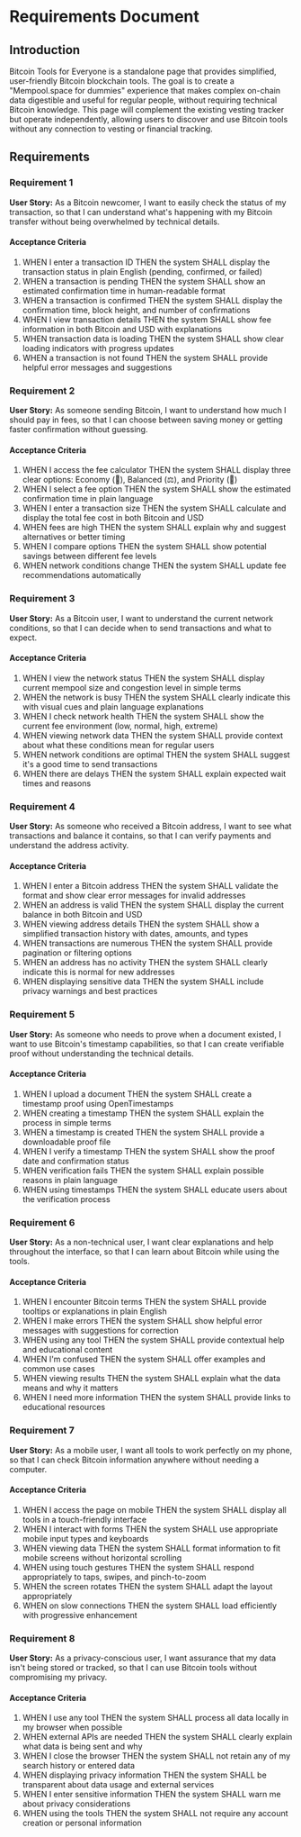# Requirements Document

## Introduction

Bitcoin Tools for Everyone is a standalone page that provides simplified, user-friendly Bitcoin blockchain tools. The goal is to create a "Mempool.space for dummies" experience that makes complex on-chain data digestible and useful for regular people, without requiring technical Bitcoin knowledge. This page will complement the existing vesting tracker but operate independently, allowing users to discover and use Bitcoin tools without any connection to vesting or financial tracking.

## Requirements

### Requirement 1

**User Story:** As a Bitcoin newcomer, I want to easily check the status of my transaction, so that I can understand what's happening with my Bitcoin transfer without being overwhelmed by technical details.

#### Acceptance Criteria

1. WHEN I enter a transaction ID THEN the system SHALL display the transaction status in plain English (pending, confirmed, or failed)
2. WHEN a transaction is pending THEN the system SHALL show an estimated confirmation time in human-readable format
3. WHEN a transaction is confirmed THEN the system SHALL display the confirmation time, block height, and number of confirmations
4. WHEN I view transaction details THEN the system SHALL show fee information in both Bitcoin and USD with explanations
5. WHEN transaction data is loading THEN the system SHALL show clear loading indicators with progress updates
6. WHEN a transaction is not found THEN the system SHALL provide helpful error messages and suggestions

### Requirement 2

**User Story:** As someone sending Bitcoin, I want to understand how much I should pay in fees, so that I can choose between saving money or getting faster confirmation without guessing.

#### Acceptance Criteria

1. WHEN I access the fee calculator THEN the system SHALL display three clear options: Economy (🐢), Balanced (⚖️), and Priority (🚀)
2. WHEN I select a fee option THEN the system SHALL show the estimated confirmation time in plain language
3. WHEN I enter a transaction size THEN the system SHALL calculate and display the total fee cost in both Bitcoin and USD
4. WHEN fees are high THEN the system SHALL explain why and suggest alternatives or better timing
5. WHEN I compare options THEN the system SHALL show potential savings between different fee levels
6. WHEN network conditions change THEN the system SHALL update fee recommendations automatically

### Requirement 3

**User Story:** As a Bitcoin user, I want to understand the current network conditions, so that I can decide when to send transactions and what to expect.

#### Acceptance Criteria

1. WHEN I view the network status THEN the system SHALL display current mempool size and congestion level in simple terms
2. WHEN the network is busy THEN the system SHALL clearly indicate this with visual cues and plain language explanations
3. WHEN I check network health THEN the system SHALL show the current fee environment (low, normal, high, extreme)
4. WHEN viewing network data THEN the system SHALL provide context about what these conditions mean for regular users
5. WHEN network conditions are optimal THEN the system SHALL suggest it's a good time to send transactions
6. WHEN there are delays THEN the system SHALL explain expected wait times and reasons

### Requirement 4

**User Story:** As someone who received a Bitcoin address, I want to see what transactions and balance it contains, so that I can verify payments and understand the address activity.

#### Acceptance Criteria

1. WHEN I enter a Bitcoin address THEN the system SHALL validate the format and show clear error messages for invalid addresses
2. WHEN an address is valid THEN the system SHALL display the current balance in both Bitcoin and USD
3. WHEN viewing address details THEN the system SHALL show a simplified transaction history with dates, amounts, and types
4. WHEN transactions are numerous THEN the system SHALL provide pagination or filtering options
5. WHEN an address has no activity THEN the system SHALL clearly indicate this is normal for new addresses
6. WHEN displaying sensitive data THEN the system SHALL include privacy warnings and best practices

### Requirement 5

**User Story:** As someone who needs to prove when a document existed, I want to use Bitcoin's timestamp capabilities, so that I can create verifiable proof without understanding the technical details.

#### Acceptance Criteria

1. WHEN I upload a document THEN the system SHALL create a timestamp proof using OpenTimestamps
2. WHEN creating a timestamp THEN the system SHALL explain the process in simple terms
3. WHEN a timestamp is created THEN the system SHALL provide a downloadable proof file
4. WHEN I verify a timestamp THEN the system SHALL show the proof date and confirmation status
5. WHEN verification fails THEN the system SHALL explain possible reasons in plain language
6. WHEN using timestamps THEN the system SHALL educate users about the verification process

### Requirement 6

**User Story:** As a non-technical user, I want clear explanations and help throughout the interface, so that I can learn about Bitcoin while using the tools.

#### Acceptance Criteria

1. WHEN I encounter Bitcoin terms THEN the system SHALL provide tooltips or explanations in plain English
2. WHEN I make errors THEN the system SHALL show helpful error messages with suggestions for correction
3. WHEN using any tool THEN the system SHALL provide contextual help and educational content
4. WHEN I'm confused THEN the system SHALL offer examples and common use cases
5. WHEN viewing results THEN the system SHALL explain what the data means and why it matters
6. WHEN I need more information THEN the system SHALL provide links to educational resources

### Requirement 7

**User Story:** As a mobile user, I want all tools to work perfectly on my phone, so that I can check Bitcoin information anywhere without needing a computer.

#### Acceptance Criteria

1. WHEN I access the page on mobile THEN the system SHALL display all tools in a touch-friendly interface
2. WHEN I interact with forms THEN the system SHALL use appropriate mobile input types and keyboards
3. WHEN viewing data THEN the system SHALL format information to fit mobile screens without horizontal scrolling
4. WHEN using touch gestures THEN the system SHALL respond appropriately to taps, swipes, and pinch-to-zoom
5. WHEN the screen rotates THEN the system SHALL adapt the layout appropriately
6. WHEN on slow connections THEN the system SHALL load efficiently with progressive enhancement

### Requirement 8

**User Story:** As a privacy-conscious user, I want assurance that my data isn't being stored or tracked, so that I can use Bitcoin tools without compromising my privacy.

#### Acceptance Criteria

1. WHEN I use any tool THEN the system SHALL process all data locally in my browser when possible
2. WHEN external APIs are needed THEN the system SHALL clearly explain what data is being sent and why
3. WHEN I close the browser THEN the system SHALL not retain any of my search history or entered data
4. WHEN displaying privacy information THEN the system SHALL be transparent about data usage and external services
5. WHEN I enter sensitive information THEN the system SHALL warn me about privacy considerations
6. WHEN using the tools THEN the system SHALL not require any account creation or personal information